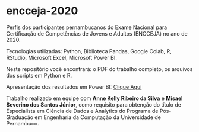 # encceja-2020
Perfis dos participantes pernambucanos do Exame Nacional para Certificação de Competências de Jovens e Adultos (ENCCEJA) no ano de 2020.

Tecnologias utilizadas: Python, Biblioteca Pandas, Google Colab, R, RStudio, Microsoft Excel, Microsoft Power BI.

Neste repositório você encontrará: o PDF do trabalho completo, os arquivos dos scripts em Python e R.

Apresentação dos resultados em Power BI: <a href="https://app.powerbi.com/view?r=eyJrIjoiMDA0ZTRkNjMtZjA1NC00Y2YxLTkyY2QtM2FhMzljODE0MTk4IiwidCI6IjMxNjg0YjJjLTc0YTgtNDdmMS1iYThkLWQ1YmM2OWNkZDAwOCJ9&pageName=ReportSection18c432b067330d4b5ba1" target="_blank">Clique Aqui</a>

Trabalho realizado em equipe com <b>Anne Kelly Ribeiro da Silva</b> e <b>Misael Severino dos Santos Júnior</b>, como requisito para obtenção do título de Especialista em Ciência de Dados e Analytics do Programa de Pós-Graduação em Engenharia da Computação da Universidade de Pernambuco.
